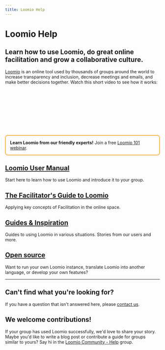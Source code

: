 ```yaml
---
title: Loomio Help
---
```


# Loomio Help

## Learn how to use Loomio, do great online facilitation and grow a collaborative culture.

[Loomio](https://www.loomio.org) is an online tool used by thousands of groups around the world to increase transparency and inclusion, decrease meetings and emails, and make better decisions together. Watch this short video to see how it works:

<iframe width="100%" losrc="https://www.youtube-nocookie.com/embed/JMda6WYx9jM?controls=0" frameborder="0" allowfullscreen></iframe>

<div style="border: 2px solid #FFA726; border-radius: 8px; padding: 1em">
<b>Learn Loomio from our friendly experts!</b> Join a free <a href="https://www.eventbrite.com/e/loomio-101-webinar-registration-52826513524">Loomio 101 webinar</a>.</div>


## [Loomio User Manual](user_manual)
Start here to learn how to use Loomio and introduce it to your group.

## [The Facilitator's Guide to Loomio](facilitators_guide)
Applying key concepts of Facilitation in the online space.

## [Guides & Inspiration](blog_links)
Guides to using Loomio in various situations. Stories from our users and more.

## [Open source](dev_manual)
Want to run your own Loomio instance, translate Loomio into another language, or develop your own features?

***

## Can't find what you're looking for?

If you have a question that isn't answered here, please [contact us](https://www.loomio.org/contact).

## We welcome contributions!

If your group has used Loomio successfully, we'd love to share your story. Maybe you'd like to write a blog post or contribute a guide for groups similar to yours? Say hi in the [Loomio Community - Help](https://www.loomio.org/g/gEn4xSLw/loomio-community-help) group.

